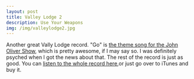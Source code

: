```yaml
---
layout: post
title: Valley Lodge 2
description: Use Your Weapons
img: /img/valleylodge2.jpg
---
```


Another great Vally Lodge record. "Go" is [the theme song for the John Oliver Show](https://www.youtube.com/watch?v=kuORoSEGWYo), which is pretty awesome, if I may say so. I was definitely psyched when I got the news about that. The rest of the record is just as good. You can [listen to the whole record here](https://www.youtube.com/watch?v=c-0H1kLFEWA),or just go over to iTunes and buy it.